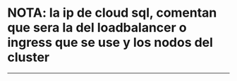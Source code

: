 # NOTA: la ip de cloud sql, comentan que sera la del loadbalancer o ingress que se use y los nodos del cluster

-----------------------------------------


